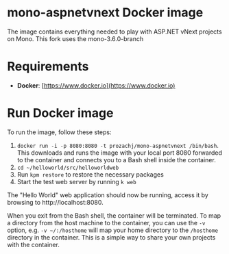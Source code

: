 mono-aspnetvnext Docker image
=============================

The image contains everything needed to play with ASP.NET vNext projects on Mono. This fork uses the mono-3.6.0-branch

# Requirements

* **Docker**: [https://www.docker.io](https://www.docker.io)

# Run Docker image
To run the image, follow these steps:

1. `docker run -i -p 8080:8080 -t prozachj/mono-aspnetvnext /bin/bash`. This downloads and runs the image with your local port 8080 forwarded to the container and connects you to a Bash shell inside the container.
2. `cd ~/helloworld/src/helloworldweb`
3. Run `kpm restore` to restore the necessary packages
4. Start the test web server by running `k web`

The "Hello World" web application should now be running, access it by browsing to http://localhost:8080.

When you exit from the Bash shell, the container will be terminated.
To map a directory from the host machine to the container, you can use the `-v` option, e.g. `-v ~/:/hosthome` will map your home directory to the `/hosthome` directory in the container. This is a simple way to share your own projects with the container.


